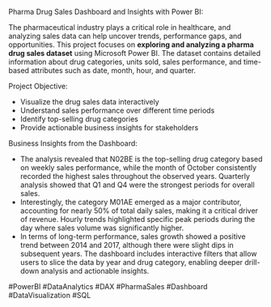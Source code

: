 Pharma Drug Sales Dashboard and Insights with Power BI:

The pharmaceutical industry plays a critical role in healthcare, and analyzing sales data can help uncover trends, performance gaps, and opportunities. This project focuses on **exploring and analyzing a pharma drug sales dataset** using Microsoft Power BI. The dataset contains detailed information about drug categories, units sold, sales performance, and time-based attributes such as date, month, hour, and quarter.


Project Objective:

- Visualize the drug sales data interactively
- Understand sales performance over different time periods
- Identify top-selling drug categories
- Provide actionable business insights for stakeholders


Business Insights from the Dashboard:

- The analysis revealed that N02BE is the top-selling drug category based on weekly sales performance, while the month of October consistently recorded the highest sales throughout the observed years. Quarterly analysis showed that Q1 and Q4 were the strongest periods for overall sales.
- Interestingly, the category M01AE emerged as a major contributor, accounting for nearly 50% of total daily sales, making it a critical driver of revenue. Hourly trends highlighted specific peak periods during the day where sales volume was significantly higher. 
- In terms of long-term performance, sales growth showed a positive trend between 2014 and 2017, although there were slight dips in subsequent years. The dashboard includes interactive filters that allow users to slice the data by year and drug category, enabling deeper drill-down analysis and actionable insights.

#PowerBI #DataAnalytics #DAX #PharmaSales #Dashboard #DataVisualization #SQL